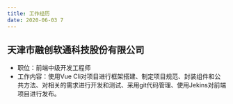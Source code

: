 ```yaml
---
title: 工作经历
date: 2020-06-03 7
---
```


## 天津市融创软通科技股份有限公司



- 职位：前端中级开发工程师
- 工作内容：使用Vue Cli对项目进行框架搭建、制定项目规范、封装组件和公共方法、对相关的需求进行开发和测试、采用git代码管理、使用Jekins对前端项目进行发布。

